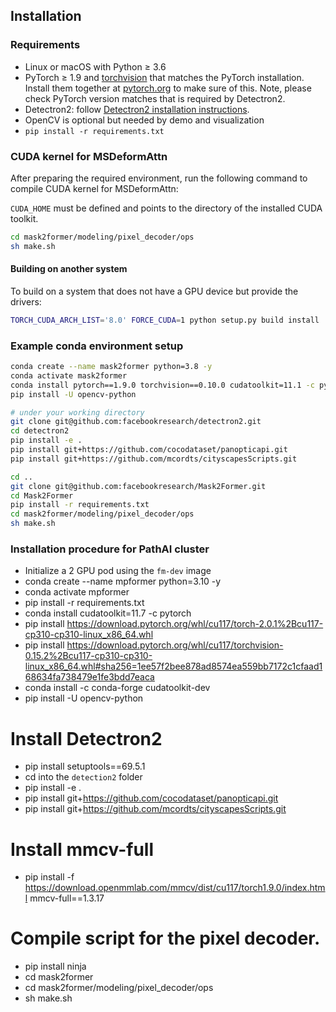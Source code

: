 ## Installation

### Requirements
- Linux or macOS with Python ≥ 3.6
- PyTorch ≥ 1.9 and [torchvision](https://github.com/pytorch/vision/) that matches the PyTorch installation.
  Install them together at [pytorch.org](https://pytorch.org) to make sure of this. Note, please check
  PyTorch version matches that is required by Detectron2.
- Detectron2: follow [Detectron2 installation instructions](https://detectron2.readthedocs.io/tutorials/install.html).
- OpenCV is optional but needed by demo and visualization
- `pip install -r requirements.txt`

### CUDA kernel for MSDeformAttn
After preparing the required environment, run the following command to compile CUDA kernel for MSDeformAttn:

`CUDA_HOME` must be defined and points to the directory of the installed CUDA toolkit.

```bash
cd mask2former/modeling/pixel_decoder/ops
sh make.sh
```

#### Building on another system
To build on a system that does not have a GPU device but provide the drivers:
```bash
TORCH_CUDA_ARCH_LIST='8.0' FORCE_CUDA=1 python setup.py build install
```

### Example conda environment setup
```bash
conda create --name mask2former python=3.8 -y
conda activate mask2former
conda install pytorch==1.9.0 torchvision==0.10.0 cudatoolkit=11.1 -c pytorch -c nvidia
pip install -U opencv-python

# under your working directory
git clone git@github.com:facebookresearch/detectron2.git
cd detectron2
pip install -e .
pip install git+https://github.com/cocodataset/panopticapi.git
pip install git+https://github.com/mcordts/cityscapesScripts.git

cd ..
git clone git@github.com:facebookresearch/Mask2Former.git
cd Mask2Former
pip install -r requirements.txt
cd mask2former/modeling/pixel_decoder/ops
sh make.sh
```

### Installation procedure for PathAI cluster
- Initialize a 2 GPU pod using the `fm-dev` image
- conda create --name mpformer python=3.10 -y
- conda activate mpformer
- pip install -r requirements.txt
- conda install cudatoolkit=11.7 -c pytorch
- pip install https://download.pytorch.org/whl/cu117/torch-2.0.1%2Bcu117-cp310-cp310-linux_x86_64.whl
- pip install https://download.pytorch.org/whl/cu117/torchvision-0.15.2%2Bcu117-cp310-cp310-linux_x86_64.whl#sha256=1ee57f2bee878ad8574ea559bb7172c1cfaad168634fa738479e1fe3bdd7eaca
- conda install -c conda-forge cudatoolkit-dev 
- pip install -U opencv-python

# Install Detectron2
- pip install setuptools==69.5.1  
- cd into the `detection2` folder
- pip install -e .
- pip install git+https://github.com/cocodataset/panopticapi.git
- pip install git+https://github.com/mcordts/cityscapesScripts.git

# Install mmcv-full
- pip install -f https://download.openmmlab.com/mmcv/dist/cu117/torch1.9.0/index.html mmcv-full==1.3.17

# Compile script for the pixel decoder.
- pip install ninja
- cd mask2former
- cd mask2former/modeling/pixel_decoder/ops
- sh make.sh

